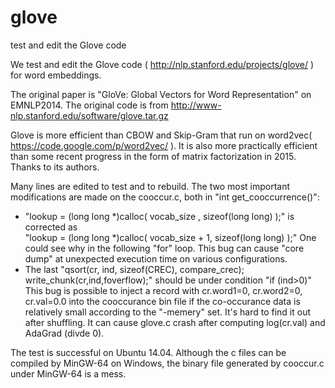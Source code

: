 # glove
test and edit the Glove code

We test and edit the Glove code ( http://nlp.stanford.edu/projects/glove/ ) for word embeddings.

The original paper is "GloVe: Global Vectors for Word Representation" on EMNLP2014. The original code is from http://www-nlp.stanford.edu/software/glove.tar.gz

Glove is more efficient than CBOW and Skip-Gram that run on word2vec( https://code.google.com/p/word2vec/ ). It is also more practically efficient than some recent progress in the form of matrix factorization in 2015. Thanks to its authors.

Many lines are edited to test and to rebuild. The two most important modifications are made on the cooccur.c, both in "int get_cooccurrence()":
- "lookup = (long long *)calloc( vocab_size , sizeof(long long) );" is corrected as  
  "lookup = (long long *)calloc( vocab_size + 1, sizeof(long long) );"
	One could see why in the following "for" loop. 
	This bug can cause "core dump" at unexpected execution time on various configurations.
- The last "qsort(cr, ind, sizeof(CREC), compare_crec); write_chunk(cr,ind,foverflow);" should be under condition "if (ind>0)"
	This bug is possible to inject a record with cr.word1=0, cr.word2=0, cr.val=0.0 into the cooccurance bin file if the co-occurance data is relatively small according to the "-memery" set. It's hard to find it out after shuffling. It can cause glove.c crash after computing log(cr.val) and AdaGrad (divde 0).
	

The test is successful on Ubuntu 14.04. 
Although the c files can be compiled by MinGW-64 on Windows, the binary file generated by cooccur.c under MinGW-64 is a mess.
